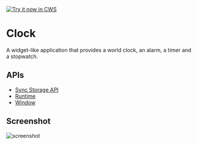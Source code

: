 <a target="_blank" href="https://chrome.google.com/webstore/detail/lhfiglpmnendbchimlikaeachppfonmm">![Try it now in CWS](https://raw.github.com/GoogleChrome/chrome-app-samples/master/tryitnowbutton.png "Click here to install this sample from the Chrome Web Store")</a>


# Clock

A widget-like application that provides a world clock, an alarm, a timer and a stopwatch. 

## APIs

* [Sync Storage API](http://developer.chrome.com/apps/storage.html)
* [Runtime](http://developer.chrome.com/apps/app.runtime.html)
* [Window](http://developer.chrome.com/apps/app.window.html)

     
## Screenshot
![screenshot](https://raw.github.com/GoogleChrome/chrome-app-samples/master/clock/assets/screenshot_1280_800.png)

